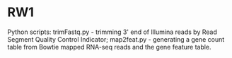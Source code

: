 # RW1
Python scripts: trimFastq.py - trimming 3' end of Illumina reads by Read Segment Quality Control Indicator; map2feat.py - generating a gene count table from Bowtie mapped RNA-seq reads and the gene feature table.
